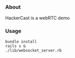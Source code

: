 
### About
HackerCast is a webRTC demo

### Usage
```
bundle install
rails s &
./lib/websocket_server.rb

```
